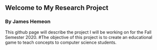 ## Welcome to My Research Project
### By James Hemeon
This github page will describe the project I will be working on for the Fall Semester 2020. 
#The objective of this project is to create an educational game to teach concepts to computer science students. 


